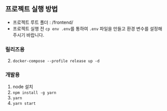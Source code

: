 ## 프로젝트 실행 방법
- 프로젝트 루트 폴더 : /frontend/
- 프로젝트 실행 전 `cp env .env`를 통하여 `.env` 파일을 만들고 환경 변수를 설정해주시기 바랍니다.

### 릴리즈용
2. `docker-compose --profile release up -d`

### 개발용
1. node 설치
2. `npm install -g yarn`
3. `yarn`
4. `yarn start`
